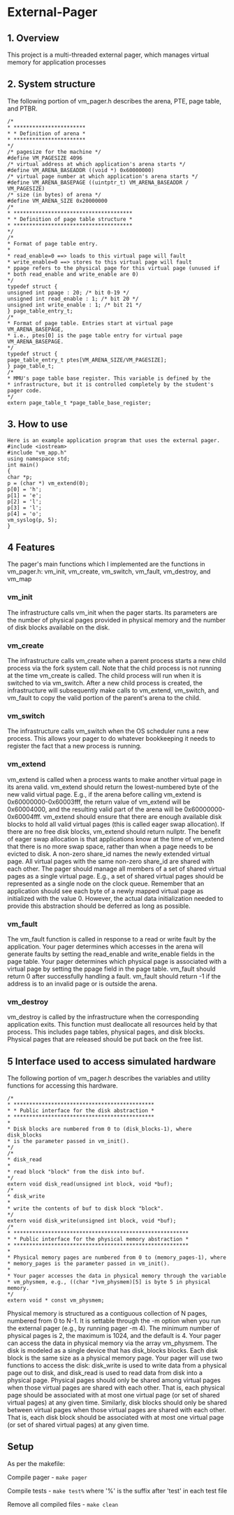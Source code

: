 # External-Pager

## 1. Overview
This project is a multi-threaded external pager, which manages virtual memory for
application processes


## 2. System structure
The following portion of vm_pager.h describes the arena, PTE, page table, and PTBR.
```
/*
* ***********************
* * Definition of arena *
* ***********************
*/
/* pagesize for the machine */
#define VM_PAGESIZE 4096
/* virtual address at which application's arena starts */
#define VM_ARENA_BASEADDR ((void *) 0x60000000)
/* virtual page number at which application's arena starts */
#define VM_ARENA_BASEPAGE ((uintptr_t) VM_ARENA_BASEADDR / VM_PAGESIZE)
/* size (in bytes) of arena */
#define VM_ARENA_SIZE 0x20000000
/*
* **************************************
* * Definition of page table structure *
* **************************************
*/
/*
* Format of page table entry.
*
* read_enable=0 ==> loads to this virtual page will fault
* write_enable=0 ==> stores to this virtual page will fault
* ppage refers to the physical page for this virtual page (unused if
* both read_enable and write_enable are 0)
*/
typedef struct {
unsigned int ppage : 20; /* bit 0-19 */
unsigned int read_enable : 1; /* bit 20 */
unsigned int write_enable : 1; /* bit 21 */
} page_table_entry_t;
/*
* Format of page table. Entries start at virtual page VM_ARENA_BASEPAGE,
* i.e., ptes[0] is the page table entry for virtual page VM_ARENA_BASEPAGE.
*/
typedef struct {
page_table_entry_t ptes[VM_ARENA_SIZE/VM_PAGESIZE];
} page_table_t;
/*
* MMU's page table base register. This variable is defined by the
* infrastructure, but it is controlled completely by the student's pager code.
*/
extern page_table_t *page_table_base_register;
```
## 3. How to use
```
Here is an example application program that uses the external pager.
#include <iostream>
#include "vm_app.h"
using namespace std;
int main()
{
char *p;
p = (char *) vm_extend(0);
p[0] = 'h';
p[1] = 'e';
p[2] = 'l';
p[3] = 'l';
p[4] = 'o';
vm_syslog(p, 5);
}
```
## 4 Features
The pager's main functions which I implemented are the functions in vm_pager.h: vm_init, vm_create, vm_switch, vm_fault, vm_destroy, and vm_map

### vm_init
The infrastructure calls vm_init when the pager starts. Its parameters are the number of physical pages provided
in physical memory and the number of disk blocks available on the disk.

### vm_create
The infrastructure calls vm_create when a parent process starts a new child process via the fork system call.
Note that the child process is not running at the time vm_create is called. The child process will run when it is
switched to via vm_switch.
After a new child process is created, the infrastructure will subsequently make calls to vm_extend, vm_switch,
and vm_fault to copy the valid portion of the parent's arena to the child.

### vm_switch
The infrastructure calls vm_switch when the OS scheduler runs a new process. This allows your pager to do
whatever bookkeeping it needs to register the fact that a new process is running.

### vm_extend
vm_extend is called when a process wants to make another virtual page in its arena valid. vm_extend should
return the lowest-numbered byte of the new valid virtual page. E.g., if the arena before calling vm_extend is
0x60000000-0x60003fff, the return value of vm_extend will be 0x60004000, and the resulting valid part of
the arena will be 0x60000000-0x60004fff.
vm_extend should ensure that there are enough available disk blocks to hold all valid virtual pages (this is called
eager swap allocation). If there are no free disk blocks, vm_extend should return nullptr. The benefit of eager
swap allocation is that applications know at the time of vm_extend that there is no more swap space, rather than
when a page needs to be evicted to disk.
A non-zero share_id names the newly extended virtual page. All virtual pages with the same non-zero
share_id are shared with each other. The pager should manage all members of a set of shared virtual pages as a
single virtual page. E.g., a set of shared virtual pages should be represented as a single node on the clock queue.
Remember that an application should see each byte of a newly mapped virtual page as initialized with the value
0. However, the actual data initialization needed to provide this abstraction should be deferred as long as
possible.

### vm_fault
The vm_fault function is called in response to a read or write fault by the application. Your pager determines
which accesses in the arena will generate faults by setting the read_enable and write_enable fields in the
page table. Your pager determines which physical page is associated with a virtual page by setting the ppage
field in the page table.
vm_fault should return 0 after successfully handling a fault. vm_fault should return -1 if the address is to an
invalid page or is outside the arena.

### vm_destroy
vm_destroy is called by the infrastructure when the corresponding application exits. This function must
deallocate all resources held by that process. This includes page tables, physical pages, and disk blocks. Physical
pages that are released should be put back on the free list.

## 5 Interface used to access simulated hardware
The following portion of vm_pager.h describes the variables and utility functions for accessing this hardware.
```
/*
* *********************************************
* * Public interface for the disk abstraction *
* *********************************************
*
* Disk blocks are numbered from 0 to (disk_blocks-1), where disk_blocks
* is the parameter passed in vm_init().
*/
/*
* disk_read
*
* read block "block" from the disk into buf.
*/
extern void disk_read(unsigned int block, void *buf);
/*
* disk_write
*
* write the contents of buf to disk block "block".
*/
extern void disk_write(unsigned int block, void *buf);
/*
* ********************************************************
* * Public interface for the physical memory abstraction *
* ********************************************************
*
* Physical memory pages are numbered from 0 to (memory_pages-1), where
* memory_pages is the parameter passed in vm_init().
*
* Your pager accesses the data in physical memory through the variable
* vm_physmem, e.g., ((char *)vm_physmem)[5] is byte 5 in physical memory.
*/
extern void * const vm_physmem;
```

Physical memory is structured as a contiguous collection of N pages, numbered from 0 to N-1. It is settable
through the -m option when you run the external pager (e.g., by running pager -m 4). The minimum number of
physical pages is 2, the maximum is 1024, and the default is 4. Your pager can access the data in physical
memory via the array vm_physmem.
The disk is modeled as a single device that has disk_blocks blocks. Each disk block is the same size as a
physical memory page. Your pager will use two functions to access the disk: disk_write is used to write data
from a physical page out to disk, and disk_read is used to read data from disk into a physical page.
Physical pages should only be shared among virtual pages when those virtual pages are shared with each other.
That is, each physical page should be associated with at most one virtual page (or set of shared virtual pages) at
any given time.
Similarly, disk blocks should only be shared between virtual pages when those virtual pages are shared with
each other. That is, each disk block should be associated with at most one virtual page (or set of shared virtual
pages) at any given time.

## Setup

As per the makefile:

Compile pager - `make pager`

Compile tests - `make test%` where '%' is the suffix after 'test' in each test file

Remove all compiled files - `make clean`
